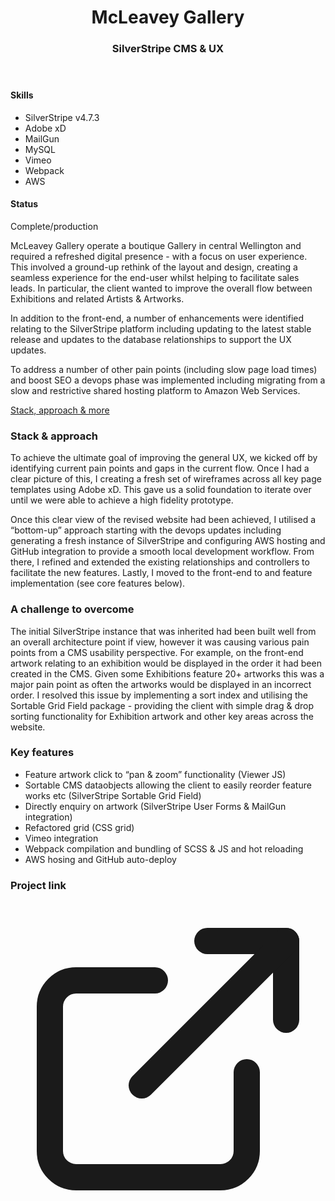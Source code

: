 <header class="project__banner">
<div class="wrapper">
<div class="flex flex-wrap -mx-5 overflow-hidden">
<div class="mt-5 px-5 w-full overflow-hidden lg:w-1/3">
<div class="pt-8">
<h1>

# McLeavey Gallery

</h1>
</div>
<div>
<h3>

### SilverStripe CMS & UX

</h3>
</div>
</div>
</div>
</div>
</header>

<section class="project__intro">
<div class="wrapper">
<div class="flex flex-wrap -mx-5 overflow-hidden">
<div class="project__skills">

#### Skills

- SilverStripe v4.7.3
- Adobe xD
- MailGun
- MySQL
- Vimeo
- Webpack
- AWS

<div class="mt-6">
<h4>Status</h4>
<div class="flex items-center">
<p>Complete/production</p>
</div>
</div>
</div>
<div class="project__description">

McLeavey Gallery operate a boutique Gallery in central Wellington and required a refreshed digital presence - with a focus on user experience. This involved a ground-up rethink of the layout and design, creating a seamless experience for the end-user whilst helping to facilitate sales leads. In particular, the client wanted to improve the overall flow between Exhibitions and related Artists & Artworks.

In addition to the front-end, a number of enhancements were identified relating to the SilverStripe platform including updating to the latest stable release and updates to the database relationships to support the UX updates. 

To address a number of other pain points (including slow page load times) and boost SEO a devops phase was implemented including migrating from a slow and restrictive shared hosting platform to Amazon Web Services.

<a href="#long-description">Stack, approach & more</a>
</div>
</div>
</div>
</section>

<section class="project__mobile__grid">
<div class="wrapper">
<div class="grid gap-20 md:grid-cols-3">
<div class="col-span-1 flex justify-center">
<global-image
  src="mg-twenty-mobile.png"
  alt="McLeavey - Exhibition"
></global-image>
</div>
<div class="col-span-1 flex justify-center">
<global-image
  src="mg-artists-mobile.png"
  alt="McLeavey - Artists"
></global-image>
</div>
<div class="col-span-1 flex justify-center">
<global-image
  src="mg-early-mobile.png"
  alt="McLeavey - Artwork"
></global-image>
</div>
</div>
<div class="col-span-1 flex justify-center">
</div>
</div>
</section>

<section id="long-description" class="project__long__description">
<div class="wrapper">
<div class="flex flex-wrap -mx-5 overflow-hidden">
<div class="project__long__description__title">

### Stack & approach

</div>
<div class="project__long__description__content">

To achieve the ultimate goal of improving the general UX, we kicked off by identifying current pain points and gaps in the current flow. Once I had a clear picture of this, I creating a fresh set of wireframes across all key page templates using Adobe xD. This gave us a solid foundation to iterate over until we were able to achieve a high fidelity prototype.

Once this clear view of the revised website had been achieved, I utilised a “bottom-up” approach starting with the devops updates including generating a fresh instance of SilverStripe and configuring AWS hosting and GitHub integration to provide a smooth local development workflow. From there, I refined and extended the existing relationships and controllers to facilitate the new features. Lastly, I moved to the front-end to and feature implementation (see core features below).

</div>
</div>
<div class="flex flex-wrap -mx-5 overflow-hidden">
<div class="project__long__description__title">

### A challenge to overcome

</div>
<div class="project__long__description__content">

The initial SilverStripe instance that was inherited had been built well from an overall architecture point if view, however it was causing various pain points from a CMS usability perspective. For example, on the front-end artwork relating to an exhibition would be displayed in the order it had been created in the CMS. Given some Exhibitions feature 20+ artworks this was a major pain point as often the artworks would be displayed in an incorrect order. I resolved this issue by implementing a sort index and utilising the  Sortable Grid Field package - providing the client with simple drag & drop sorting functionality for Exhibition artwork and other key areas across the website.

</div>
</div>
<div class="flex flex-wrap -mx-5 overflow-hidden">
<div class="project__long__description__title">


### Key features

</div>
<div class="project__long__description__content">

- Feature artwork click to “pan & zoom” functionality (Viewer JS)
- Sortable CMS dataobjects allowing the client to easily reorder feature works etc (SilverStripe Sortable Grid Field)
- Directly enquiry on artwork (SilverStripe User Forms & MailGun integration)
- Refactored grid (CSS grid)
- Vimeo integration
- Webpack compilation and bundling of SCSS & JS and hot reloading
- AWS hosing and GitHub auto-deploy

</div>
</div>
<div class="flex flex-wrap -mx-5 overflow-hidden">
<div class="project__long__description__title">

### Project link

</div>
<div class="project__long__description__content">
<a href="https://mcleaveygallery.com" target="_blank"><svg xmlns="http://www.w3.org/2000/svg" viewBox="0 0 24 24" fill="none" stroke="currentColor" stroke-width="2" stroke-linecap="round" stroke-linejoin="round"><path d="M18 13v6a2 2 0 0 1-2 2H5a2 2 0 0 1-2-2V8a2 2 0 0 1 2-2h6"></path><polyline points="15 3 21 3 21 9"></polyline><line x1="10" y1="14" x2="21" y2="3"></line></svg></a>
</div>
    </div>
</div>
</section>

<section class="project__hero__desktop">
<div class="wrapper">
<global-image
  src="mg-desktop.png"
  alt="McLeavey - Exhibition"
></global-image>
</div>
</section>
